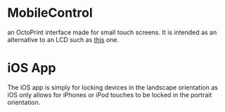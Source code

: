 # MobileControl
an OctoPrint interface made for small touch screens. It is intended as an alternative to an LCD such as [this](http://reprap.org/mediawiki/images/thumb/1/1f/Panelolu_01_on_prusa.jpg/600px-Panelolu_01_on_prusa.jpg) one.

# iOS App
The iOS app is simply for locking devices in the landscape orientation as iOS only allows for iPhones or iPod touches to be locked in the portrait orientation.
